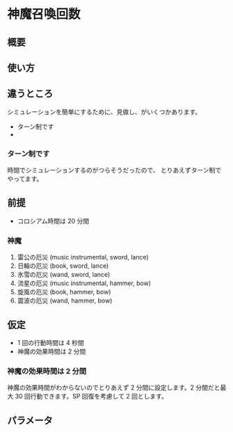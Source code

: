 # 神魔召喚回数

## 概要

## 使い方

## 違うところ

シミュレーションを簡単にするために、見做し、がいくつかあります。

- ターン制です
- 

### ターン制です

時間でシミュレーションするのがつらそうだったので、
とりあえずターン制でやってます。

## 前提

- コロシアム時間は 20 分間

### 神魔

1. 雷公の厄災 (music instrumental, sword, lance)
1. 日輪の厄災 (book, sword, lance)
1. 氷雪の厄災 (wand, sword, lance)
1. 流星の厄災 (music instrumental, hammer, bow) 
1. 旋風の厄災 (book, hammer, bow)
1. 震波の厄災 (wand, hammer, bow)

## 仮定

- 1 回の行動時間は 4 秒間 
- 神魔の効果時間は 2 分間

### 神魔の効果時間は 2 分間

神魔の効果時間がわからないのでとりあえず 2 分間に設定します。2 分間だと最大 30 回行動できます。SP 回復を考慮して 2 回とします。

## パラメータ

